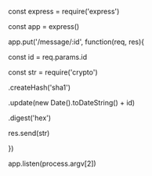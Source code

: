 const express = require('express')

const app = express()



app.put('/message/:id', function(req, res){

 const id = req.params.id

 const str = require('crypto')

  .createHash('sha1')

  .update(new Date().toDateString() + id)

  .digest('hex')

 res.send(str)

})



app.listen(process.argv[2])